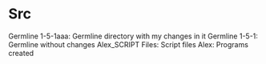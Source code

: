 # Src
Germline 1-5-1aaa: Germline directory with my changes in it
Germline 1-5-1: Germline without changes
Alex_SCRIPT Files: Script files
Alex: Programs created
